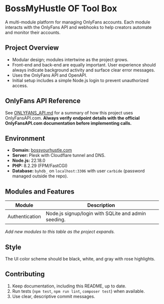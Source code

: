 # BossMyHustle OF Tool Box

A multi-module platform for managing OnlyFans accounts. Each module interacts
with the OnlyFans API and webhooks to help creators automate and monitor their
accounts.

## Project Overview
- Modular design; modules intertwine as the project grows.
- Front-end and back-end are equally important. User experience should always
  indicate background activity and surface clear error messages.
- Uses the OnlyFans API and OpenAPI.
- Initial setup includes a simple Node.js login to prevent unauthorized access.

## OnlyFans API Reference
See [ONLYFANS_API.md](ONLYFANS_API.md) for a summary of how this project uses
OnlyFansAPI.com. **Always verify endpoint details with the official
OnlyFansAPI.com documentation before implementing calls.**

## Environment
- **Domain:** [bossyourhustle.com](http://bossyourhustle.com)
- **Server:** Plesk with Cloudflare tunnel and DNS.
- **Node.js:** 22.18.0
- **PHP:** 8.2.29 (FPM/FastCGI)
- **Database:** `byhdb_` on `localhost:3306` with user `carbide` (password
  managed outside the repo).

## Modules and Features
| Module | Description |
| ------ | ----------- |
| Authentication | Node.js signup/login with SQLite and admin seeding. |

_Add new modules to this table as the project expands._

## Style
The UI color scheme should be black, white, and gray with rose highlights.

## Contributing
1. Keep documentation, including this README, up to date.
2. Run tests (`npm test`, `npm run lint`, `composer test`) when available.
3. Use clear, descriptive commit messages.
